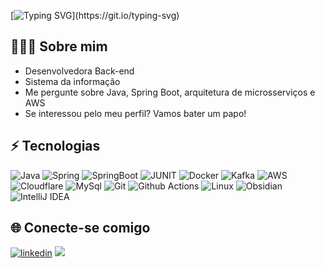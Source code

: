 [![Typing SVG](https://readme-typing-svg.demolab.com?font=Fira+Code&weight=500&size=30&pause=994&color=111111&width=500&height=43&lines=Ol%C3%A1%2C+eu+sou+a+Ana+Beatriz!)](https://git.io/typing-svg)

## 👩🏻‍💻 Sobre mim
- Desenvolvedora Back-end
- Sistema da informação
- Me pergunte sobre Java, Spring Boot, arquitetura de microsserviços e AWS 
- Se interessou pelo meu perfil? Vamos bater um papo!

## ⚡ Tecnologias
![Java](https://img.shields.io/badge/Java-111?style=for-the-badge&logo=OpenJDK&logoColor=white)
![Spring](https://img.shields.io/badge/Spring-111?style=for-the-badge&logo=spring&logoColor=white)
![SpringBoot](https://img.shields.io/badge/Spring%20Boot-111?style=for-the-badge&logo=springboot&logoColor=white)
![JUNIT](https://img.shields.io/badge/Junit5-111?style=for-the-badge&logo=junit5&logoColor=white)
![Docker](https://img.shields.io/badge/Docker-111?style=for-the-badge&logo=docker&logoColor=white)
![Kafka](https://img.shields.io/badge/kafka-111?style=for-the-badge&logo=apache-kafka&logoColor=white)
![AWS](https://img.shields.io/badge/AWS-111?style=for-the-badge&logo=amazon-web-services&logoColor=white)
![Cloudflare](https://img.shields.io/badge/Cloudflare-111?style=for-the-badge&logo=Cloudflare&logoColor=white)
![MySql](https://img.shields.io/badge/MYSQL-111?style=for-the-badge&logo=mysql&logoColor=white)
![Git](https://img.shields.io/badge/Git-111?style=for-the-badge&logo=git&logoColor=white)
![Github Actions](https://img.shields.io/badge/GitHub%20Actions-111?style=for-the-badge&logo=github-actions&logoColor=white)
![Linux](https://img.shields.io/badge/Linux-111?style=for-the-badge&logo=linux&logoColor=white)
![Obsidian](https://img.shields.io/badge/obsidian-111?style=for-the-badge&logo=obsidian&logoColor=white)
![IntelliJ IDEA](https://img.shields.io/badge/IntelliJ%20IDEA-111?style=for-the-badge&logo=intellij-idea&logoColor=white)

## 🌐 Conecte-se comigo
[![linkedin](https://img.shields.io/badge/linkedin-111?style=for-the-badge&logo=linkedin&logoColor=white)](www.linkedin.com/in/abeatrizdev/)
<a href="mailto:abeatriz.dev@gmail.com"><img src="https://img.shields.io/badge/Email-111?style=for-the-badge&logo=gmail&logoColor=white" /></a>
